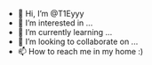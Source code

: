 - 👋 Hi, I’m @T1Eyyy
- 👀 I’m interested in ...
- 🌱 I’m currently learning ...
- 💞️ I’m looking to collaborate on ...
- 📫 How to reach me in my home :)

<!---
T1Eyyy/T1Eyyy is a ✨ special ✨ repository because its `README.md` (this file) appears on your GitHub profile.
You can click the Preview link to take a look at your changes.
--->
